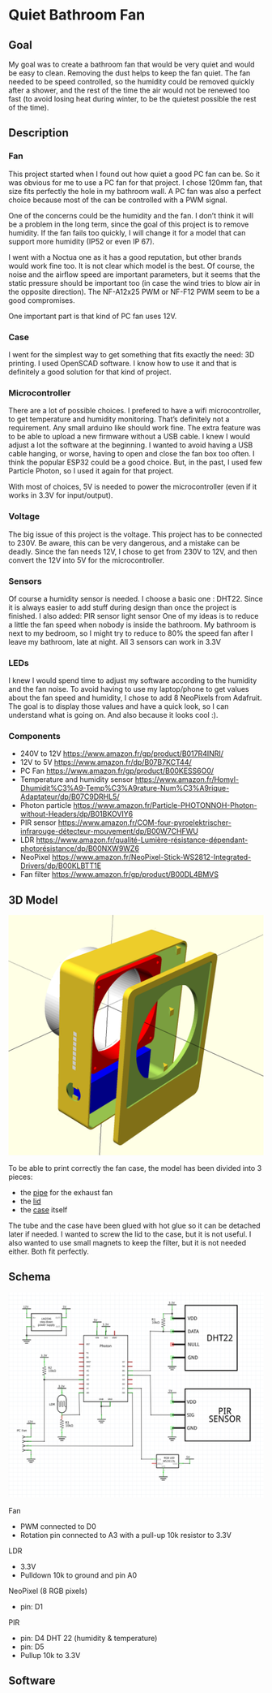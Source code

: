 # Quiet Bathroom Fan
## Goal
My goal was to create a bathroom fan that would be very quiet and would be easy to clean. Removing the dust helps to keep the fan quiet.
The fan needed to be speed controlled, so the humidity could be removed quickly after a shower, and the rest of the time the air would not be renewed too fast (to avoid losing heat during winter, to be the quietest possible the rest of the time).
## Description
### Fan
This project started when I found out how quiet a good PC fan can be. So it was obvious for me to use a PC fan for that project. I chose 120mm fan, that size fits perfectly the hole in my bathroom wall.
A PC fan was also a perfect choice because most of the can be controlled with a PWM signal.

One of the concerns could be the humidity and the fan. I don’t think it will be a problem in the long term, since the goal of this project is to remove humidity. If the fan fails too quickly, I will change it for a model that can support more humidity (IP52 or even IP 67).

I went with a Noctua one as it has a good reputation, but other brands would work fine too. It is not clear which model is the best. Of course, the noise and the airflow speed are important parameters, but it seems that the static pressure should be important too (in case the wind tries to blow air in the opposite direction).
The NF-A12x25 PWM or NF-F12 PWM seem to be a good compromises.

One important part is that kind of PC fan uses 12V.

### Case
I went for the simplest way to get something that fits exactly the need: 3D printing. I used OpenSCAD software. I know how to use it and that is definitely a good solution for that kind of project.

### Microcontroller
There are a lot of possible choices. I prefered to have a wifi microcontroller, to get temperature and humidity monitoring. That’s definitely not a requirement. Any small arduino like should work fine.
The extra feature was to be able to upload a new firmware without a USB cable. I knew I would adjust a lot the software at the beginning. I wanted to avoid having a USB cable hanging, or worse, having to open and close the fan box too often.
I think the popular ESP32 could be a good choice. But, in the past, I used few Particle Photon, so I used it again for that project.

With most of choices, 5V is needed to power the microcontroller (even if it works in 3.3V for input/output).

### Voltage
The big issue of this project is the voltage. This project has to be connected to 230V. Be aware, this can be very dangerous, and a mistake can be deadly.
Since the fan needs 12V, I chose to get from 230V to 12V, and then convert the 12V into 5V for the microcontroller.

### Sensors
Of course a humidity sensor is needed. I choose a basic one : DHT22. Since it is always easier to add stuff during design than once the project is finished. I also added:
PIR sensor
light sensor
One of my ideas is to reduce a little the fan speed when nobody is inside the bathroom. My bathroom is next to my bedroom, so I might try to reduce to 80% the speed fan after I leave my bathroom, late at night.
All 3 sensors can work in 3.3V

### LEDs
I knew I would spend time to adjust my software according to the humidity and the fan noise. To avoid having to use my laptop/phone to get values about the fan speed and humidity, I chose to add 8 NeoPixels from Adafruit. The goal is to display those values and have a quick look, so I can understand what is going on.
And also because it looks cool :).

### Components
- 240V to 12V
https://www.amazon.fr/gp/product/B017R4INRI/
- 12V to 5V
https://www.amazon.fr/dp/B07B7KCT44/
- PC Fan
https://www.amazon.fr/gp/product/B00KESS6O0/
- Temperature and humidity sensor
https://www.amazon.fr/Homyl-Dhumidit%C3%A9-Temp%C3%A9rature-Num%C3%A9rique-Adaptateur/dp/B07C9DRHL5/
- Photon particle
https://www.amazon.fr/Particle-PHOTONNOH-Photon-without-Headers/dp/B01BKOVIY6
- PIR sensor
https://www.amazon.fr/COM-four-pyroelektrischer-infrarouge-détecteur-mouvement/dp/B00W7CHFWU
- LDR
https://www.amazon.fr/qualité-Lumière-résistance-dépendant-photorésistance/dp/B00NXW9WZ6
- NeoPixel
https://www.amazon.fr/NeoPixel-Stick-WS2812-Integrated-Drivers/dp/B00KLBTT1E
- Fan filter
https://www.amazon.fr/gp/product/B00DL4BMVS

## 3D Model

![](3D/all.png)

To be able to print correctly the fan case, the model has been divided into 3 pieces: 
- the [pipe](3D/pipe.stl) for the exhaust fan
- the [lid](3D/lid.stl)
- the [case](3D/case.stl) itself

The tube and the case have been glued with hot glue so it can be detached later if needed.
I wanted to screw the lid to the case, but it is not useful. I also wanted to use small magnets to keep the filter, but it is not needed either.
Both fit perfectly.

## Schema

![](schema/schema.png)

Fan
- PWM connected to D0
- Rotation pin connected to A3 with a pull-up 10k resistor to 3.3V

LDR
- 3.3V
- Pulldown 10k to ground and pin A0

NeoPixel (8 RGB pixels)
- pin: D1

PIR
- pin: D4
DHT 22 (humidity & temperature)
- pin: D5
- Pullup 10k to 3.3V

## Software
